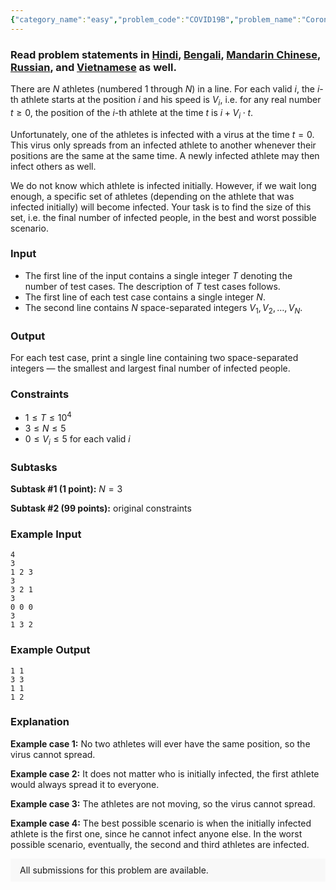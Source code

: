```yaml
---
{"category_name":"easy","problem_code":"COVID19B","problem_name":"Coronavirus Spread 2","problemComponents":{"constraints":"","constraintsState":false,"subtasks":"","subtasksState":false,"inputFormat":"","inputFormatState":false,"outputFormat":"","outputFormatState":false,"sampleTestCases":{"0":{"id":1,"input":"4\r\n3\r\n1 2 3\r\n3\r\n3 2 1\r\n3\r\n0 0 0\r\n3\r\n1 3 2","output":"1 1\r\n3 3\r\n1 1\r\n1 2","explanation":"**Example case 1:** No two athletes will ever have the same position, so the virus cannot spread.\r\n\r\n**Example case 2:** It does not matter who is initially infected, the first athlete would always spread it to everyone.\r\n\r\n**Example case 3:** The athletes are not moving, so the virus cannot spread.\r\n\r\n**Example case 4:** The best possible scenario is when the initially infected athlete is the first one, since he cannot infect anyone else. In the worst possible scenario, eventually, the second and third athletes are infected.","isDeleted":false}}},"video_editorial_url":"https://youtu.be/ss0Z2f5H3i8","languages_supported":{"0":"CPP14","1":"C","2":"JAVA","3":"PYTH 3.6","4":"CPP17","5":"PYTH","6":"PYP3","7":"CS2","8":"ADA","9":"PYPY","10":"TEXT","11":"PAS fpc","12":"NODEJS","13":"RUBY","14":"PHP","15":"GO","16":"HASK","17":"TCL","18":"PERL","19":"SCALA","20":"LUA","21":"kotlin","22":"BASH","23":"JS","24":"LISP sbcl","25":"rust","26":"PAS gpc","27":"BF","28":"CLOJ","29":"R","30":"D","31":"CAML","32":"FORT","33":"ASM","34":"swift","35":"FS","36":"WSPC","37":"LISP clisp","38":"SQL","39":"SCM guile","40":"PERL6","41":"ERL","42":"CLPS","43":"ICK","44":"NICE","45":"PRLG","46":"ICON","47":"COB","48":"SCM chicken","49":"PIKE","50":"SCM qobi","51":"ST","52":"SQLQ","53":"NEM"},"max_timelimit":1,"source_sizelimit":50000,"problem_author":"alei","problem_tester":"","date_added":"1-09-2020","tags":{"0":"alei","1":"alei","2":"brute","3":"sept20","4":"simulation"},"problem_difficulty_level":"Easy","best_tag":"Brute Force","editorial_url":"https://discuss.codechef.com/problems/COVID19B","time":{"view_start_date":1600075802,"submit_start_date":1600075802,"visible_start_date":1600075802,"end_date":1735669800},"is_direct_submittable":false,"problemDiscussURL":"https://discuss.codechef.com/search?q=COVID19B","is_proctored":false,"visitedContests":{},"layout":"problem"}
---
```

### Read problem statements in [Hindi](https://www.codechef.com/download/translated/SEPT20/hindi/COVID19B.pdf), [Bengali](https://www.codechef.com/download/translated/SEPT20/bengali/COVID19B.pdf), [Mandarin Chinese](https://www.codechef.com/download/translated/SEPT20/mandarin/COVID19B.pdf), [Russian](https://www.codechef.com/download/translated/SEPT20/russian/COVID19B.pdf), and [Vietnamese](https://www.codechef.com/download/translated/SEPT20/vietnamese/COVID19B.pdf) as well.

There are $N$ athletes (numbered $1$ through $N$) in a line. For each valid $i$, the $i$-th athlete starts at the position $i$ and his speed is $V_i$, i.e. for any real number $t \ge 0$, the position of the $i$-th athlete at the time $t$ is $i + V_i \cdot t$.

Unfortunately, one of the athletes is infected with a virus at the time $t = 0$. This virus only spreads from an infected athlete to another whenever their positions are the same at the same time. A newly infected athlete may then infect others as well.

We do not know which athlete is infected initially. However, if we wait long enough, a specific set of athletes (depending on the athlete that was infected initially) will become infected. Your task is to find the size of this set, i.e. the final number of infected people, in the best and worst possible scenario.

### Input
- The first line of the input contains a single integer $T$ denoting the number of test cases. The description of $T$ test cases follows.
- The first line of each test case contains a single integer $N$.
- The second line contains $N$ space-separated integers $V_1, V_2, \ldots, V_N$.

### Output
For each test case, print a single line containing two space-separated integers ― the smallest and largest final number of infected people.

### Constraints
- $1 \le T \le 10^4$
- $3 \le N \le 5$
- $0 \le V_i \le 5$ for each valid $i$

### Subtasks
**Subtask #1 (1 point):** $N = 3$

**Subtask #2 (99 points):** original constraints

### Example Input
```
4
3
1 2 3
3
3 2 1
3
0 0 0
3
1 3 2
```

### Example Output
```
1 1
3 3
1 1
1 2
```

### Explanation
**Example case 1:** No two athletes will ever have the same position, so the virus cannot spread.

**Example case 2:** It does not matter who is initially infected, the first athlete would always spread it to everyone.

**Example case 3:** The athletes are not moving, so the virus cannot spread.

**Example case 4:** The best possible scenario is when the initially infected athlete is the first one, since he cannot infect anyone else. In the worst possible scenario, eventually, the second and third athletes are infected.

<aside style='background: #f8f8f8;padding: 10px 15px;'><div>All submissions for this problem are available.</div></aside>